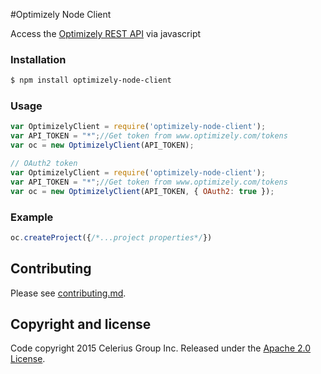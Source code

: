 #Optimizely Node Client

Access the [Optimizely REST API][opt-api] via javascript

### Installation

```bash
$ npm install optimizely-node-client
```

### Usage

```js
var OptimizelyClient = require('optimizely-node-client');
var API_TOKEN = "*";//Get token from www.optimizely.com/tokens
var oc = new OptimizelyClient(API_TOKEN);
```

```js
// OAuth2 token
var OptimizelyClient = require('optimizely-node-client');
var API_TOKEN = "*";//Get token from www.optimizely.com/tokens
var oc = new OptimizelyClient(API_TOKEN, { OAuth2: true });
```

### Example
```js
oc.createProject({/*...project properties*/})

```
## Contributing

Please see [contributing.md](contributing.md).

## Copyright and license

Code copyright 2015 Celerius Group Inc. Released under the [Apache 2.0 License](http://www.apache.org/licenses/LICENSE-2.0).

[opt-api]:http://developers.optimizely.com/rest/
